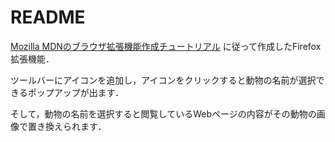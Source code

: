 # README

[Mozilla MDNのブラウザ拡張機能作成チュートリアル](https://developer.mozilla.org/ja/docs/Mozilla/Add-ons/WebExtensions/Your_second_WebExtension) に従って作成したFirefox拡張機能．

ツールバーにアイコンを追加し，アイコンをクリックすると動物の名前が選択できるポップアップが出ます．

そして，動物の名前を選択すると閲覧しているWebページの内容がその動物の画像で置き換えられます．